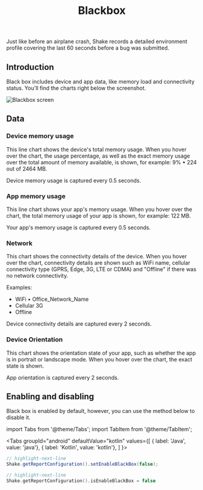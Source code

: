﻿---
id: blackbox
title: Blackbox
---
Just like before an airplane crash, Shake records a detailed environment 
profile covering the last 60 seconds before a bug was submitted.

## Introduction
Black box includes device and app data, like memory load and connectivity status.
You'll find the charts right below the screenshot.

![Blackbox screen](/screens/blackbox_screen.png)

## Data
### Device memory usage
This line chart shows the device's total memory usage. 
When you hover over the chart, the usage percentage, 
as well as the exact memory usage over the total amount of memory available, 
is shown, for example: 9% • 224 out of 2464 MB.

Device memory usage is captured every 0.5 seconds.

### App memory usage
This line chart shows your app's memory usage. When you hover over the chart, 
the total memory usage of your app is shown, for example: 122 MB.

Your app's memory usage is captured every 0.5 seconds.

### Network
This chart shows the connectivity details of the device. 
When you hover over the chart, connectivity details are shown such as WiFi name, 
cellular connectivity type (GPRS, Edge, 3G, LTE or CDMA) and "Offline" if there was no network connectivity.

Examples:
* WiFi • Office_Network_Name
* Cellular 3G
* Offline

Device connectivity details are captured every 2 seconds.

### Device Orientation
This chart shows the orientation state of your app, such as whether the app is in portrait or landscape mode. 
When you hover over the chart, the exact state is shown.

App orientation is captured every 2 seconds.

## Enabling and disabling
Black box is enabled by default, however, you can use the method below to disable it.

import Tabs from '@theme/Tabs';
import TabItem from '@theme/TabItem';

<Tabs
  groupId="android"
  defaultValue="kotlin"
  values={[
    { label: 'Java', value: 'java'},
    { label: 'Kotlin', value: 'kotlin'},
  ]
}>

<TabItem value="java">

```java title="App.java"
// highlight-next-line
Shake.getReportConfiguration().setEnableBlackBox(false);
```

</TabItem>

<TabItem value="kotlin">

```kotlin title="App.kt"
// highlight-next-line
Shake.getReportConfiguration().isEnableBlackBox = false
```

</TabItem>
</Tabs>
